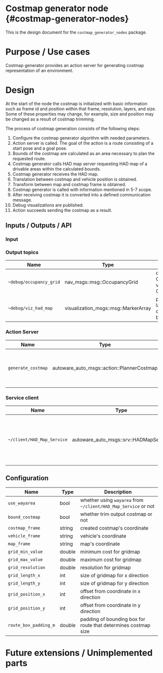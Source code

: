 Costmap generator node {#costmap-generator-nodes}
========

This is the design document for the `costmap_generator_nodes` package.

# Purpose / Use cases

Costmap generator provides an action server for generating costmap representation of an environment.

# Design

At the start of the node the costmap is initialized with basic information such as frame id and position within that
frame, resolution, layers, and size. Some of these properties may change, for example, size and position may be changed
as a result of costmap trimming.

The process of costmap generation consists of the following steps:

1. Configure the costmap generator algorithm with needed parameters.
2. Action server is called. The goal of the action is a route consisting of a start pose and a goal pose.
3. Bounds of the costmap are calculated as an area necessary to plan the requested route.
4. Costmap generator calls HAD map server requesting HAD map of a drivable areas within the calculated bounds.
5. Costmap generator receives the HAD map.
6. Translation between costmap and vehicle position is obtained.
7. Transform between map and costmap frame is obtained.
8. Costmap generator is called with information mentioned in 5-7 scope.
9. After receiving costmap it is converted into a defined communication message.
10. Debug visualizations are published.
11. Action succeeds sending the costmap as a result.

## Inputs / Outputs / API

### Input

### Output topics

| Name                    | Type                                  | Description                                        |
| ----------------------- | ------------------------------------- | -------------------------------------------------- |
| `~debug/occupancy_grid` | nav_msgs::msg::OccupancyGrid          | costmap as OccupancyGrid, values are from 0 to 100 |
| `~debug/viz_had_map`    | visualization_msgs::msg::MarkerArray  | part of the lanelet that costmap is based on       |

### Action Server

| Name               | Type                                       | Description                                                 |
| ------------------ | ------------------------------------------ | ----------------------------------------------------------- |
| `generate_costmap` | autoware_auto_msgs::action::PlannerCostmap | action server for generation of costmap for the given route |

### Service client

| Name                       | Type                                   | Description                                                           |
| -------------------------- | -------------------------------------- | --------------------------------------------------------------------- |
| `~/client/HAD_Map_Service` | autoware_auto_msgs::srv::HADMapService | client for HAD map containing the area between the start and the goal |


## Configuration

| Name                  | Type   | Description                                                    |
| --------------------- | ------ | -------------------------------------------------------------- |
| `use_wayarea`         | bool   | whether using `wayarea` from `~/client/HAD_Map_Service` or not |
| `bound_costmap`       | bool   | whether trim output costmap or not                             |
| `costmap_frame`       | string | created costmap's coordinate                                   |
| `vehicle_frame`       | string | vehicle's coordinate                                           |
| `map_frame`           | string | map's coordinate                                               |
| `grid_min_value`      | double | minimum cost for gridmap                                       |
| `grid_max_value`      | double | maximum cost for gridmap                                       |
| `grid_resolution`     | double | resolution for gridmap                                         |
| `grid_length_x`       | int    | size of gridmap for x direction                                |
| `grid_length_y`       | int    | size of gridmap for y direction                                |
| `grid_position_x`     | int    | offset from coordinate in x direction                          |
| `grid_position_y`     | int    | offset from coordinate in y direction                          |
| `route_box_padding_m` | double | padding of bounding box for route that determines costmap size |


# Future extensions / Unimplemented parts
